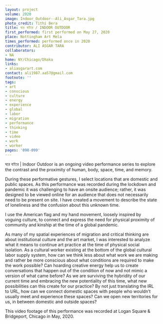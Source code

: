 ```yaml
---
layout: project
volume: 2020
image: Indoor_Outdoor--Ali_Asgar_Tara.jpg
photo_credit: Tithi Bera
title: ঘরে বাইরে / INDOOR OUTDOOR
first_performed: first performed on May 27, 2020
place: Nottingham Art Mela
times_performed: performed once in 2020
contributor: ALI ASGAR TARA
collaborators:
- NA
home: NY/Chicago/Dhaka
links:
- aliasgarart.com
contact: ali1987.aa57@gmail.com
footnote: ''
tags:
- art
- conscious
- culture
- energy
- experience
- global
- labor
- migration
- performance
- thinking
- time
- video
- work
- worker
pages: '098-099'
---
```

ঘরে বাইরে | Indoor Outdoor is an ongoing video performance series to explore the contrast and the proximity of human, body, space, time, and memory.

During these performative gestures, I select locations that are domestic and public spaces. As this performance was recorded during the lockdown and pandemic it was challenging to have an onsite audience; rather, it was designed to be viewed online for an audience that does not necessarily need to be present on site. I have created a movement to describe the state of loneliness and the confusion about this unknown time.

 

I use the American flag and my hand movement, loosely inspired by voguing culture, to connect and express the need for physical proximity of community and kinship at the time of a global pandemic.

As many of my spatial experiences of migration and critical thinking are about institutional culture and the art market, I was interested to analyze what it means to continue art practice at the time of physical social isolation. As a cultural worker existing at the bottom of the global cultural labor supply system, how can we think less about what work we are making and rather be more conscious about what conditions are required to make the work possible? Can hoarding creative energy help us to create conversations that happen out of the condition of now and not mimic a version of what came before? As we are surviving the hybridity of our current time and embracing the new potentiality of this time, what new possibilities can this create for our practice? By not just translating the IRL to URL, how can we connect domestic spaces with people who wouldn’t usually meet and experience these spaces? Can we open new territories for us, in between domestic and outside spaces?

This video footage of this performance was recorded at Logan Square & Bridgeport, Chicago in May, 2020.